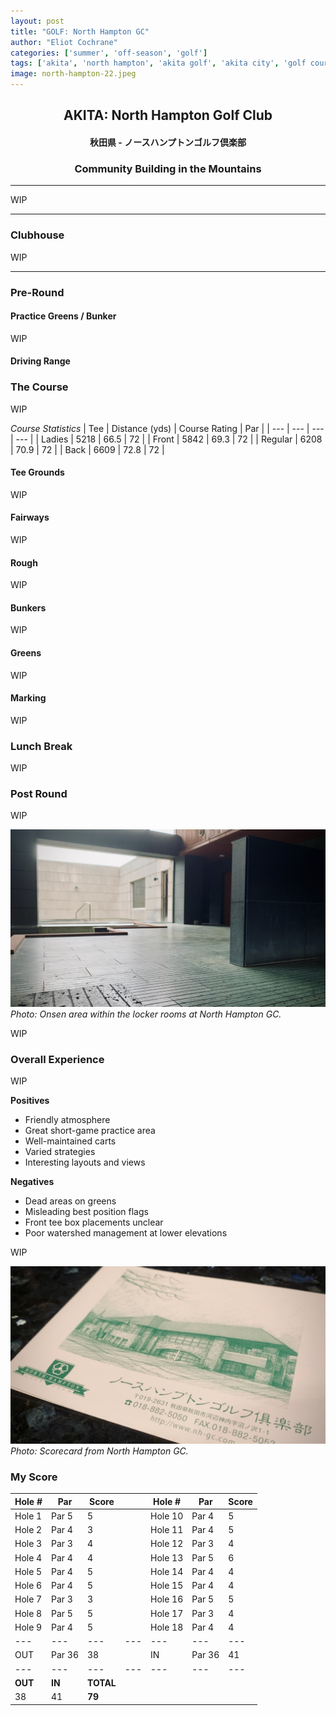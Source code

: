 ```yaml
---
layout: post
title: "GOLF: North Hampton GC"
author: "Eliot Cochrane"
categories: ['summer', 'off-season', 'golf']
tags: ['akita', 'north hampton', 'akita golf', 'akita city', 'golf course', '18 hole course', 'japan golf', 'golfing community', 'beginner golfers', 'veteran golfers', 'clubhouse amenities', 'putting greens', 'tee grounds', 'fairways condition', 'rough management', 'bunker maintenance', 'greens upkeep', 'course marking', 'lunch break', 'post round', 'golf experience', 'community atmosphere', 'amateur golfers', 'golf travel', 'course review']
image: north-hampton-22.jpeg
---
```


## <center>AKITA: North Hampton Golf Club</center>
#### <center>秋田県 - ノースハンプトンゴルフ倶楽部</center>
### <center>Community Building in the Mountains</center>

***

WIP

***

### Clubhouse

WIP

***

### Pre-Round

#### Practice Greens / Bunker

WIP

#### Driving Range

### The Course

WIP

*Course Statistics*
| Tee | Distance (yds) | Course Rating | Par |
| --- | --- | --- | --- |
| Ladies | 5218 | 66.5 | 72 |
| Front | 5842 | 69.3 | 72 |
| Regular | 6208 | 70.9 | 72 |
| Back | 6609 | 72.8 | 72 |

#### Tee Grounds

WIP

#### Fairways

WIP

#### Rough

WIP

#### Bunkers

WIP

#### Greens

WIP

#### Marking

WIP

### Lunch Break

WIP

### Post Round

WIP

![Onsen area within the locker rooms at North Hampton GC.](/assets/img/north-hampton-4.jpeg)
*Photo: Onsen area within the locker rooms at North Hampton GC.*

WIP

### Overall Experience

WIP

**Positives**
- Friendly atmosphere
- Great short-game practice area
- Well-maintained carts
- Varied strategies
- Interesting layouts and views

**Negatives**
- Dead areas on greens
- Misleading best position flags
- Front tee box placements unclear
- Poor watershed management at lower elevations

WIP

![Scorecard from North Hampton GC.](/assets/img/north-hampton-21.jpeg)
*Photo: Scorecard from North Hampton GC.*

### My Score

| Hole # | Par| Score | | Hole # |Par | Score |
| --- | --- | --- | --- | --- | --- | --- |
| Hole 1 | Par 5 | 5 | | Hole 10 | Par 4 | 5 |
| Hole 2 | Par 4 | 3 | | Hole 11 | Par 4 | 5 |
| Hole 3 | Par 3 | 4 | | Hole 12 | Par 3 | 4 |
| Hole 4 | Par 4 | 4 | | Hole 13 | Par 5 | 6 |
| Hole 5 | Par 4 | 5 | | Hole 14 | Par 4 | 4 |
| Hole 6 | Par 4 | 5 | | Hole 15 | Par 4 | 4 |
| Hole 7 | Par 3 | 3 | | Hole 16 | Par 5 | 5 |
| Hole 8 | Par 5 | 5 | | Hole 17 | Par 3 | 4 |
| Hole 9 | Par 4 | 5 | | Hole 18 | Par 4 | 4 |
| --- | --- | --- | --- | --- | --- | --- |
| OUT | Par 36 | 38 | | IN | Par 36 | 41 |
| --- | --- | --- | --- | --- | --- | --- |
| **OUT** | **IN** | **TOTAL** |
| 38 | 41 | **79** |

